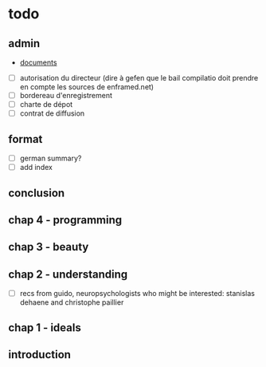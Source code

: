 # todo

## admin

- [documents](https://www.dbu.univ-paris3.fr/recherche/depot-des-theses/4480-documents-necessaires-au-depot#formulaires)
- [ ] autorisation du directeur (dire à gefen que le bail compilatio doit prendre en compte les sources de enframed.net)
- [ ] bordereau d'enregistrement
- [ ] charte de dépot
- [ ] contrat de diffusion

## format

- [ ] german summary?
- [ ] add index

## conclusion

## chap 4 - programming

## chap 3 - beauty

## chap 2 - understanding

- [ ] recs from guido, neuropsychologists who might be interested: stanislas dehaene and christophe paillier

## chap 1 - ideals

## introduction
